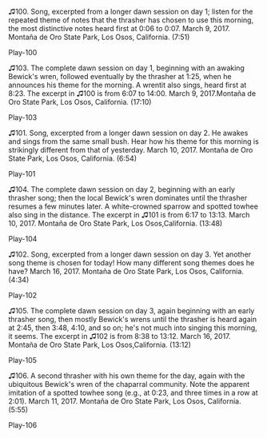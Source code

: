 ♫100. Song, excerpted from a longer dawn session on day 1; listen for
the repeated theme of notes that the thrasher has chosen to use this
morning, the most distinctive notes heard first at 0:06 to 0:07. March
9, 2017. Montaña de Oro State Park, Los Osos, California. (7:51)

Play-100

♫103. The complete dawn session on day 1, beginning with an awaking Bewick's wren, followed eventually by the thrasher at 1:25, when he announces his theme for the morning. A wrentit also sings, heard first at 8:23. The excerpt in ♫100 is from 6:07 to 14:00. March 9, 2017.Montaña de Oro State Park, Los Osos, California. (17:10)

Play-103

♫101. Song, excerpted from a longer dawn session on day 2. He awakes
and sings from the same small bush. Hear how his theme for this morning
is strikingly different from that of yesterday. March 10, 2017. Montaña
de Oro State Park, Los Osos, California. (6:54)

Play-101

♫104. The complete dawn session on day 2, beginning with an early thrasher song; then the local Bewick's wren dominates until the thrasher resumes a few minutes later. A white-crowned sparrow and spotted towhee also sing in the distance. The excerpt in ♫101 is from 6:17 to 13:13. March 10, 2017. Montaña de Oro State Park, Los Osos,California. (13:48)

Play-104

♫102. Song, excerpted from a longer dawn session on day 3. Yet another
song theme is chosen for today! How many different song themes does he
have? March 16, 2017. Montaña de Oro State Park, Los Osos, California.
(4:34)

Play-102

♫105. The complete dawn session on day 3, again beginning with an early thrasher song, then mostly Bewick's wrens until the thrasher is heard again at 2:45, then 3:48, 4:10, and so on; he's not much into singing this morning, it seems. The excerpt in ♫102 is from 8:38 to 13:12. March 16, 2017. Montaña de Oro State Park, Los Osos,California. (13:12)

Play-105

♫106. A second thrasher with his own theme for the day, again with the
ubiquitous Bewick's wren of the chaparral community. Note the apparent
imitation of a spotted towhee song (e.g., at 0:23, and three times in a
row at 2:01). March 11, 2017. Montaña de Oro State Park, Los Osos,
California. (5:55)

Play-106


